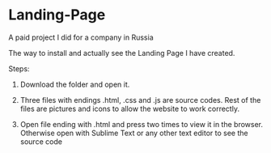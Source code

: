 # Landing-Page
A paid project I did for a company in Russia


The way to install and actually see the Landing Page I have created.

Steps:

 
1. Download the folder and open it.

2. Three files with endings .html, .css and .js are source codes. Rest of the files are pictures and icons to allow the website to work correctly.

3. Open file ending with .html and press two times to view it in the browser. Otherwise open with Sublime Text or any other text editor to see the source code
